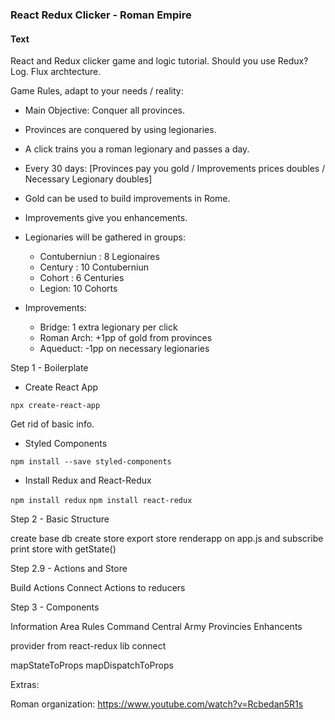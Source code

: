 ### React Redux Clicker - Roman Empire


#### Text

React and Redux clicker game and logic tutorial.
Should you use Redux?
Log.
Flux archtecture.

Game Rules, adapt to your needs / reality:

- Main Objective: Conquer all provinces.
- Provinces are conquered by using legionaries.
- A click trains you a roman legionary and passes a day.
- Every 30 days: [Provinces pay you gold / Improvements prices doubles / Necessary Legionary doubles]
- Gold can be used to build improvements in Rome.
- Improvements give you enhancements.


- Legionaries will be gathered in groups:
    - Contuberniun : 8 Legionaires
    - Century : 10 Contuberniun
    - Cohort : 6 Centuries
    - Legion: 10 Cohorts

- Improvements:
    - Bridge: 1 extra legionary per click
    - Roman Arch: +1pp of gold from provinces
    - Aqueduct: -1pp on necessary legionaries


Step 1 - Boilerplate

- Create React App

```npx create-react-app```

Get rid of basic info.


- Styled Components

```npm install --save styled-components```

- Install Redux and React-Redux

```npm install redux```
```npm install react-redux```


Step 2 - Basic Structure

create base db
create store
export store
renderapp on app.js and subscribe
print store with getState()


Step 2.9 - Actions and Store

Build Actions
Connect Actions to reducers


Step 3 - Components


Information Area
Rules
Command Central
Army
Provincies
Enhancents

provider from react-redux lib
connect

mapStateToProps
mapDispatchToProps



Extras:

Roman organization: https://www.youtube.com/watch?v=Rcbedan5R1s